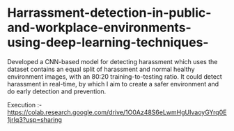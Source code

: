 # Harrassment-detection-in-public-and-workplace-environments-using-deep-learning-techniques-
Developed a CNN-based model for detecting harassment which uses the dataset contains an equal  split of harassment and normal healthy environment  images, with an 80:20 training-to-testing ratio. It could detect harassment in real-time, by which I  aim to create a safer environment and do early  detection and prevention.

Execution :- https://colab.research.google.com/drive/1O0Az48S6eLwmHgUIvaoyGYrq0E1jrIq3?usp=sharing

